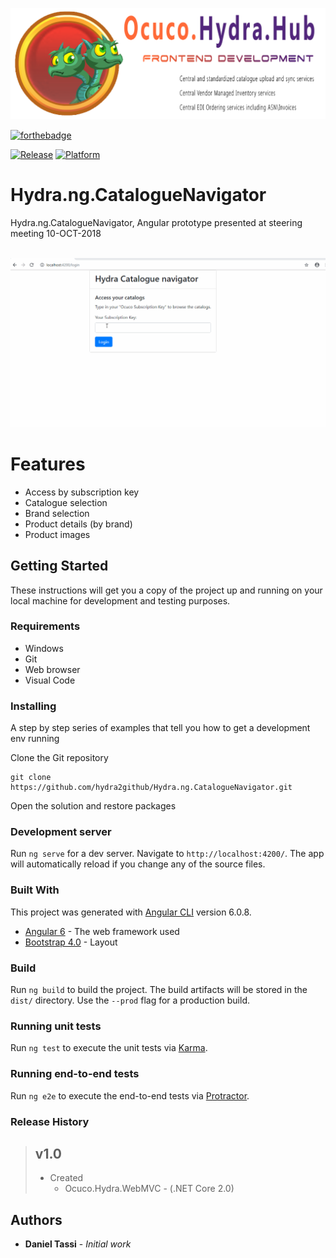 ![Hydra.ng.CatalogueNavigator](https://github.com/hydra2github/Ocuco.Hydra.Images/blob/master/Logos.and.images/Hydra.Hub.for.Git.frontend.png)

[![forthebadge](https://forthebadge.com/images/badges/made-with-javascript.svg)](https://github.com/hydra2github)

[![Release](https://img.shields.io/badge/Version-1.0-green.svg)](https://github.com/hydra2github)
[![Platform](https://img.shields.io/badge/platform-win--64-lightgrey.svg)](https://github.com/hydra2github)



# Hydra.ng.CatalogueNavigator

Hydra.ng.CatalogueNavigator, Angular prototype presented at steering meeting 10-OCT-2018
<br>
<br>

<p align="center">
  <img alt="anigif" src="https://github.com/hydra2github/Ocuco.Hydra.Images/blob/master/AnimatedGifs/Hydra.ng.CatalogueNavigator.Video01.gif">
</p>


Features
========
* Access by subscription key
* Catalogue selection
* Brand selection
* Product details (by brand)
* Product images


## Getting Started

These instructions will get you a copy of the project up and running on your local machine for development and testing purposes. 


### Requirements

* Windows
* Git
* Web browser
* Visual Code


### Installing

A step by step series of examples that tell you how to get a development env running

Clone the Git repository 

```
git clone https://github.com/hydra2github/Hydra.ng.CatalogueNavigator.git
```

Open the solution and restore packages


### Development server

Run `ng serve` for a dev server. Navigate to `http://localhost:4200/`. The app will automatically reload if you change any of the source files.


### Built With

This project was generated with [Angular CLI](https://github.com/angular/angular-cli) version 6.0.8.

* [Angular 6](https://angular.io/) - The web framework used
* [Bootstrap 4.0](https://getbootstrap.com/) - Layout

### Build

Run `ng build` to build the project. The build artifacts will be stored in the `dist/` directory. Use the `--prod` flag for a production build.


### Running unit tests

Run `ng test` to execute the unit tests via [Karma](https://karma-runner.github.io).


### Running end-to-end tests

Run `ng e2e` to execute the end-to-end tests via [Protractor](http://www.protractortest.org/).


### Release History

> ## v1.0
> 
> - Created
>     * Ocuco.Hydra.WebMVC - (.NET Core 2.0)


## Authors

* **Daniel Tassi** - *Initial work*
